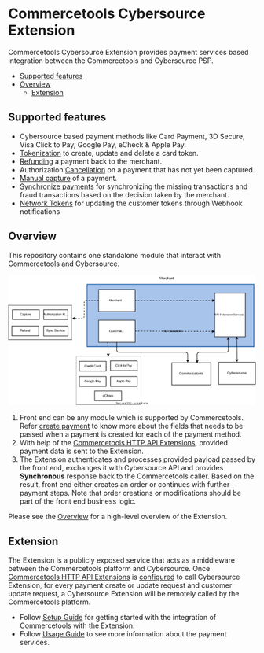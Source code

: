 # Commercetools Cybersource Extension

Commercetools Cybersource Extension provides payment services based integration between the Commercetools and Cybersource PSP.

- [Supported features](#supported-features)
- [Overview](#overview)
  - [Extension](#Extension)

## Supported features
- Cybersource based payment methods like Card Payment, 3D Secure, Visa Click to Pay, Google Pay, eCheck & Apple Pay.
- [Tokenization](./docs/Tokenization.md) to create, update and delete a card token.
- [Refunding](./docs/Refund-a-Payment.md) a payment back to the merchant.
- Authorization [Cancellation](./docs/Reverse-a-Payment.md) on a payment that has not yet been captured.
- [Manual capture](./docs/Capture-a-Payment.md) of a payment.
- [Synchronize payments](./docs/Synchronizing-Payments.md) for synchronizing the missing transactions and fraud transactions based on the decision taken by the merchant.
- [Network Tokens](./docs/Network-Tokens.md) for updating the customer tokens through Webhook notifications

## Overview
This repository contains one standalone module that interact with Commercetools and Cybersource.
 
![Architecture](./docs/images/High-Level-Architecture.svg)

1. Front end can be any module which is supported by Commercetools. Refer [create payment](./docs/Creating-a-Payment.md) to know more about the fields that needs to be passed when a payment is created for each of the payment method.
2. With help of the [Commercetools HTTP API Extensions](https://docs.commercetools.com/api/projects/api-extensions), provided payment data is sent to the Extension.
3. The Extension authenticates and  processes provided payload passed by the front end, exchanges it with Cybersource API and provides **Synchronous** response back to the Commercetools caller. Based on the result, front end either creates an order or continues with further payment steps. 
Note that order creations or modifications should be part of the front end business logic.

Please see the [Overview](./docs/Overview.md) for a high-level overview of the Extension.

## Extension 

The Extension is a publicly exposed service that acts as a middleware between the Commercetools platform and Cybersource. Once [Commercetools HTTP API Extensions](https://docs.commercetools.com/api/projects/api-extensions) is [configured](./docs/API-Extension-Setup.md#a-namerunningscriptarunning-extension-setup-script) to call Cybersource Extension, for every payment create or update request and customer update request, a Cybersource Extension will be remotely called by the Commercetools platform. 

- Follow [Setup Guide](./docs/Setup.md) for getting started with the integration of Commercetools with the Extension.
- Follow [Usage Guide](./docs/Usage.md) to see more information about the payment services.